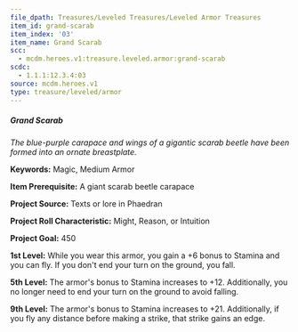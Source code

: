 ```yaml
---
file_dpath: Treasures/Leveled Treasures/Leveled Armor Treasures
item_id: grand-scarab
item_index: '03'
item_name: Grand Scarab
scc:
  - mcdm.heroes.v1:treasure.leveled.armor:grand-scarab
scdc:
  - 1.1.1:12.3.4:03
source: mcdm.heroes.v1
type: treasure/leveled/armor
---
```


##### Grand Scarab

*The blue-purple carapace and wings of a gigantic scarab beetle have been formed into an ornate breastplate.*

**Keywords:** Magic, Medium Armor

**Item Prerequisite:** A giant scarab beetle carapace

**Project Source:** Texts or lore in Phaedran

**Project Roll Characteristic:** Might, Reason, or Intuition

**Project Goal:** 450

**1st Level:** While you wear this armor, you gain a +6 bonus to Stamina and you can fly. If you don't end your turn on the ground, you fall.

**5th Level:** The armor's bonus to Stamina increases to +12. Additionally, you no longer need to end your turn on the ground to avoid falling.

**9th Level:** The armor's bonus to Stamina increases to +21. Additionally, if you fly any distance before making a strike, that strike gains an edge.
